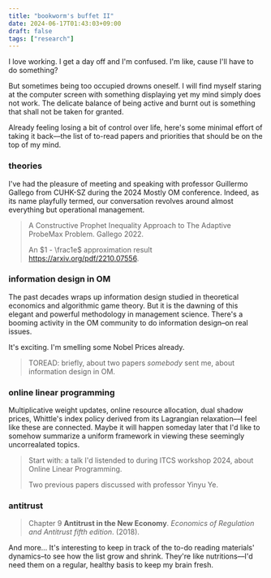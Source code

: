 ```yaml
---
title: "bookworm's buffet II"
date: 2024-06-17T01:43:03+09:00
draft: false
tags: ["research"]
---
```


I love working. I get a day off and I'm confused. I'm like, cause I'll have to do something?

But sometimes being too occupied drowns oneself. I will find myself staring at the computer screen with something displaying yet my mind simply does not work. The delicate balance of being active and burnt out is something that shall not be taken for granted.

Already feeling losing a bit of control over life, here's some minimal effort of taking it back––the list of to-read papers and priorities that should be on the top of my mind.

### theories

I've had the pleasure of meeting and speaking with professor Guillermo Gallego from CUHK-SZ during the 2024 Mostly OM conference. Indeed, as its name playfully termed, our conversation revolves around almost everything but operational management.

> A Constructive Prophet Inequality Approach to The Adaptive ProbeMax Problem. Gallego 2022.
>
> An $1 - \frac1e$ approximation result https://arxiv.org/pdf/2210.07556.

### information design in OM

The past decades wraps up information design studied in theoretical economics and algorithmic game theory. But it is the dawning of this elegant and powerful methodology in management science. There's a booming activity in the OM community to do information design–on real issues.

It's exciting. I'm smelling some Nobel Prices already.

> TOREAD: briefly, about two papers *somebody* sent me, about information design in OM.

### online linear programming

Multiplicative weight updates, online resource allocation, dual shadow prices, Whittle's index policy derived from its Lagrangian relaxation––I feel like these are connected. Maybe it will happen someday later that I'd like to somehow summarize a uniform framework in viewing these seemingly uncorrealated topics.

> Start with: a talk I'd listended to during ITCS workshop 2024, about Online Linear Programming. 
>
> Two previous papers discussed with professor Yinyu Ye.

### antitrust

> Chapter 9 **Antitrust in the New Economy**. *Economics of Regulation and Antitrust fifth edition*. (2018).

And more... It's interesting to keep in track of the to-do reading materials' dynamics–to see how the list grow and shrink. They're like nutritions––I'd need them on a regular, healthy basis to keep my brain fresh.
